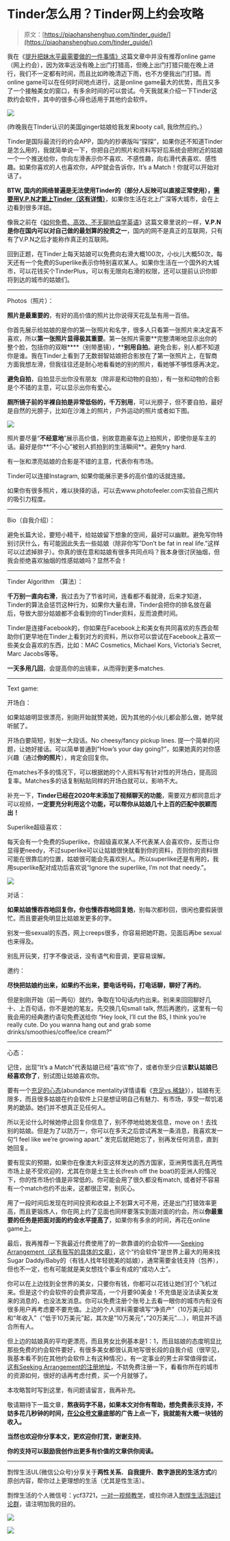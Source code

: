 # Tinder怎么用？Tinder网上约会攻略

> 原文：[https://piaohanshenghuo.com/tinder_guide/](https://piaohanshenghuo.com/tinder_guide/)

我在《[提升把妹水平最需要做的一件事情》](https://www.piaohanshenghuo.com/the_most_important_thing_to_do_to_improve_your_game/)这篇文章中并没有推荐online game（网上约会），因为效率远没有晚上出门打猎高，但晚上出门打猎只能在晚上进行，我们不一定都有时间，而且比如昨晚清迈下雨，也不方便我出门打猎。而online game可以在任何时间地点进行，这是online game最大的优势，而且又多了一个接触美女的窗口，有多余时间的可以尝试。今天我就来介绍一下Tinder这款约会软件，其中的很多心得也适用于其他约会软件。

![](img/50b66c860632d06cb933e4cc8d5d14d8.png)



(昨晚我在TInder认识的美国ginger姑娘给我发来booty call, 我欣然应约。）

Tinder是国际最流行的约会APP，国内的抄袭版叫“探探”，如果你还不知道Tinder是怎么用的，我就简单说一下，你把自己的照片和资料写好后系统会把附近的姑娘一个一个推送给你，你向左滑表示你不喜欢、不感性趣，向右滑代表喜欢、感性趣。如果你喜欢的人也喜欢你，APP就会告诉你，It’s a Match！你就可以开始对话了。

**BTW, 国内的网络普遍是无法使用Tinder的（部分人反映可以直接正常使用），**[**需要用V.P.N才能上Tinder（这有详情）**](https://piaohanshenghuo.com/ke-xue-shang-wang/)，如果你生活在北上广深等大城市，会在上边看到很多洋妞。

像我之前在《[如何免费、高效、不无聊地自学英语](https://www.piaohanshenghuo.com/how_to_learn_english/)》这篇文章里说的一样，**V.P.N是你在国内可以对自己做的最划算的投资之一**，国内的网不是真正的互联网，只有有了V.P.N之后才能称作真正的互联网。

回到正题，在Tinder上每天姑娘可以免费向右滑大概100次，小伙儿大概50次，每天还有一个免费的Superlike表示你特别喜欢某人。如果你生活在一个国外的大城市，可以花钱买个TinderPlus，可以有无限向右滑的权限，还可以提前认识你即将到达的城市的姑娘们。

* * *

Photos（照片）：

**照片是最重要的**，有好的高价值的照片比你说得天花乱坠有用一百倍。

你首先展示给姑娘的是你的第一张照片和名字，很多人只看第一张照片来决定喜不喜欢，所以**第一张照片显得极其重要**。第一张照片需要**完整清晰地显示出你的整个脸，包括你的双眼****（别带墨镜），****别用自拍**。避免合影，别人都不知道你是谁。我在Tinder上看到了无数弱智姑娘把合影放在了第一张照片上，在智商方面我想左滑，但我往往还是耐心地看看她的别的照片，看她够不够性感再决定。

**避免自拍**，自拍显示出你没有朋友（除非是和动物的自拍），有一张和动物的合影是个不错的主意，可以显示出你有爱心。

**厕所镜子前的半裸自拍是非常低俗的，千万别用**，可以光膀子，但不要自拍，最好是自然的光膀子，比如在沙滩上的照片，户外运动的照片或者如下图。

![](img/a1d1df0fa98c47b6ccde14853d34e22a.png)



照片要尽量“**不经意地**”展示高价值，别故意跑豪车边上拍照片，即使你是车主的话。最好是你**“不小心”被别人抓拍到的生活瞬间**。避免try hard.

有一张和漂亮姑娘的合影是不错的主意，代表你有市场。

Tinder可以连接Instagram, 如果你能展示更多的高价值的话就连接。

如果你有很多照片，难以抉择的话，可以去www.photofeeler.com实验自己照片的吸引力程度。

* * *

Bio（自我介绍）：

避免长篇大论，要短小精干，给姑娘留下想象的空间，最好可以幽默。避免写你特别讨厌什么，有可能因此失去一些姑娘（除非你写”Don’t be fat in real life.”这样可以过滤掉胖子）。你真的很在意和姑娘有很多共同点吗？我本身很讨厌抽烟，但我会拒绝喜欢抽烟的性感姑娘吗？显然不会！

* * *

Tinder Algorithm （算法）：

**千万别一直向右滑**，我过去为了节省时间，连看都不看就滑，后来才知道，Tinder的算法会惩罚这种行为，如果你大量右滑，Tinder会把你的排名放在最后，导致大部分姑娘都不会看到你的Tinder资料，反而浪费时间。

Tinder是连接Facebook的，你如果在Facebook上和美女有共同喜欢的东西会帮助你们更早地在Tinder上看到对方的资料，所以你可以尝试在Facebook上喜欢一些美女会喜欢的东西，比如：MAC Cosmetics, Michael Kors, Victoria’s Secret, Marc Jacobs等等。

**一天多用几回**，会提高你的出镜率，从而得到更多matches.

* * *

Text game:

开场白：

如果姑娘明显很漂亮，别刚开始就赞美她，因为其他的小伙儿都会那么做，她早就听腻了。

开场白要简短，别发一大段话。No cheesy/fancy pickup lines. 提一个简单的问题，让她好接话。可以简单普通到”How’s your day going?”，如果她真的对你感兴趣（通过**你的照片**），肯定会回复你。

在matches不多的情况下，可以根据她的个人资料写有针对性的开场白，提高回复率。Matches多的话复制粘贴同样的开场白就可以，影响不大。

补充一下，**Tinder已经在2020年末添加了视频聊天的功能**，需要双方都同意后才可以视频，**一定要充分利用这个功能，可以帮你从姑娘几十上百​的匹配中脱颖而出！​**

Superlike超级喜欢：

每天会有一个免费的Superlike，你超级喜欢某人不代表某人会喜欢你，反而让你显得更needy，不过superlike可以让姑娘很快就看到你的资料，否则你的资料很可能在很靠后的位置，姑娘很可能会先喜欢别人。所以superlike还是有用的，我用superlike配对成功后喜欢说“Ignore the superlike, I’m not that needy.”。

![](img/b0cdbdb16410f91dd98fd891e1de257d.png)



对话：

**如果姑娘慢吞吞地回复你，你也慢吞吞地回复她**，别每次都秒回，很闲也要假装很忙。而且要避免明显比姑娘发更多的字。

别发一些sexual的东西，网上creeps很多，你容易把她吓跑，见面后再be sexual也来得及。

别乱开玩笑，打字不像说话，没有语气和音调，更容易误解。

邀约：

**尽快把姑娘约出来，如果约不出来，要电话号码，打电话聊，聊好了再约**。

但是别刚开始（前一两句）就约，争取在10句话内约出来。别来来回回聊好几十、上百句话，你不是她的笔友。先交换几句small talk, 然后再邀约，这里有一句我会用的经典邀约语句免费送给你 “Hey look, I’ll cut the BS, I think you’re really cute. Do you wanna hang out and grab some drinks/smoothies/coffee/ice cream?”

* * *

心态：

记住，出现”It’s a Match”代表姑娘已经“喜欢”你了，或者你至少应该**默认姑娘已经喜欢你了**，别试图让姑娘喜欢你。

要有一个[充足的心态](https://piaohanshenghuo.com/abundance-mindset/)(abundance mentality详情请看《[充足vs.稀缺](https://mp.weixin.qq.com/s?__biz=MzIwNjgyMzMzOQ==&mid=2247483845&idx=1&sn=92227a78a6d1a39e4c184d95349f7c08&chksm=971a8b01a06d02172c2176fe2f1a17aecd318ca676d6b331cfd27128982c9b89d291ee372a16&scene=21#wechat_redirect)》），姑娘有无限多，而且很多姑娘在约会软件上只是想证明自己有魅力、有市场，享受一帮饥渴男的跪舔。她们并不想真正见任何人。

所以无论什么时候她停止回复你信息了，别不停地给她发信息，move on！去找别的姑娘。但是为了以防万一，你可以在多天之后尝试再发一条消息，我喜欢发一句“I feel like we’re growing apart.” 发完后就把她忘了，别再发任何消息，直到她回复。

要有现实的预期，如果你在像澳大利亚这样发达的西方国家，亚洲男性面孔在两性市场上是不受欢迎的，尤其在你是土生土长(fresh off the boat)的亚洲人的情况下，你的性市场价值是非常低的。你可能会用了很久都没有match, 或者好不容易有一个match也约不出来，这都很正常，别灰心。

用了一段时间后发现在时间投资和收益上不划算大可不用，还是出门打猎效率更高，而且更锻炼人，你在网上约了见面也同样要落实到面对面的约会。所以**你最重要的任务是把面对面的约会水平提高了**，如果你有多余的时间，再花在online game上。

最后，我再推荐一下我最近付费使用了的一款靠谱的约会软件——[Seeking Arrangement（这有我写的具体的文章）](https://piaohanshenghuo.com/seeking-arrangement-guide/)，这个“约会软件”是世界上最大的用来找Sugar Daddy/Baby的（有钱人找年轻貌美的姑娘），通常需要金钱支持（包养），但也不一定，也有可能就是美女想找个事业有成的“成功人士”。

你可以在上边找到全世界的美女，只要你有钱，你都可以花钱让她们打个飞机过来。但是这个约会软件的会费非常高，一个月要90美金！不充值是没法读美女发来的消息的，也没法发消息。你可以免费注册个账号上去看一眼你的城市内有没有很多用户再考虑要不要充值。上边的个人资料需要填写“净资产”（10万美元起）和“年收入”（“低于10万美元”起，其次是”10万美元”，”20万美元”….），明显并不适合所有人。

但上边的姑娘真的平均更漂亮，而且男女比例基本是1：1，而且姑娘的态度明显比那些免费的约会软件要好，有很多美女都很认真地写很长段的自我介绍（很罕见，我基本看不到在其他约会软件上有这种情况）。有一定事业的男士非常值得尝试，[这有Seeking Arrangement的注册地址](http://reflexmedia.clqtrk.com/ZPNHT4/6JHXF/)，不妨免费注册一下，看看你所在的城市的资源如何，很好的话​再考虑付费，买一个月就够了。

本攻略暂时写到这里，有问题请留言，我再补充。

敬请期待下一篇文章，**熬夜码字不易，如果本文对你有帮助，想免费表示支持，不妨多花几秒钟的时间，[在公众号文章](https://mp.weixin.qq.com/s?__biz=MzIwNjgyMzMzOQ==&mid=2247484835&idx=1&sn=df3412880df74ae6e6eadada92d8235d&chksm=971a8f67a06d0671d5407ce95f334246aaed525179b6425bc756a087e2d99914a211fedc543b&token=474145557&lang=zh_CN#rd)底部的广告上点一下，我就能有大概一块钱的收入。**

**当然也欢迎你分享本文，更欢迎你打赏，谢谢支持**。

**你的支持可以鼓励我创作出更多有价值的文章供你阅读。**

* * *

剽悍生活UL(微信公众号)分享关于**两性关系**、**自我提升**、**数字游民的生活方式**的原创内容，帮你过上更理想的生活（尤其是性生活）。

剽悍生活的个人微信号：ycf3721，[一对一视频教学](https://piaohanshenghuo.com/1on1_coaching/)，或拉你进入[剽悍生活泡妞讨论群](https://piaohanshenghuo.com/ul-wechat-group/)，请注明加我的目的。

![](img/cd21a79bb7339e9feac101b7d8f24243.png)

![](img/48a213915b598d48c51d7cbc5ebeaa6c.png)